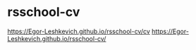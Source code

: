 # rsschool-cv
https://Egor-Leshkevich.github.io/rsschool-cv/cv
https://Egor-Leshkevich.github.io/rsschool-cv/
